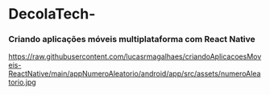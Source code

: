 # DecolaTech-
### Criando aplicações móveis multiplataforma com React Native
https://raw.githubusercontent.com/lucasrmagalhaes/criandoAplicacoesMoveis-ReactNative/main/appNumeroAleatorio/android/app/src/assets/numeroAleatorio.jpg
